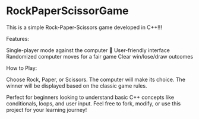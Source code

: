 # RockPaperScissorGame
This is a simple Rock-Paper-Scissors game developed in C++!!!

Features:

Single-player mode against the computer 🤖
User-friendly interface
Randomized computer moves for a fair game
Clear win/lose/draw outcomes

How to Play:

Choose Rock, Paper, or Scissors.
The computer will make its choice.
The winner will be displayed based on the classic game rules.

Perfect for beginners looking to understand basic C++ concepts like conditionals, loops, and user input. Feel free to fork, modify, or use this project for your learning journey!
